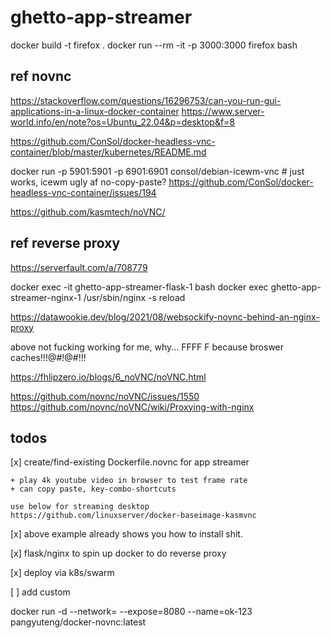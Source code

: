 # ghetto-app-streamer


docker build -t firefox .
docker run --rm -it -p 3000:3000 firefox bash

## ref novnc

https://stackoverflow.com/questions/16296753/can-you-run-gui-applications-in-a-linux-docker-container
https://www.server-world.info/en/note?os=Ubuntu_22.04&p=desktop&f=8

https://github.com/ConSol/docker-headless-vnc-container/blob/master/kubernetes/README.md

docker run -p 5901:5901 -p 6901:6901 consol/debian-icewm-vnc # just works, icewm ugly af
no-copy-paste? https://github.com/ConSol/docker-headless-vnc-container/issues/194

https://github.com/kasmtech/noVNC/


## ref reverse proxy

https://serverfault.com/a/708779

docker exec -it ghetto-app-streamer-flask-1 bash
docker exec ghetto-app-streamer-nginx-1 /usr/sbin/nginx -s reload

https://datawookie.dev/blog/2021/08/websockify-novnc-behind-an-nginx-proxy

above not fucking working for me, why...
FFFF F because broswer caches!!!@#!@#!!!

https://fhlipzero.io/blogs/6_noVNC/noVNC.html

https://github.com/novnc/noVNC/issues/1550
https://github.com/novnc/noVNC/wiki/Proxying-with-nginx


## todos

[x] create/find-existing Dockerfile.novnc for app streamer

    + play 4k youtube video in browser to test frame rate
    + can copy paste, key-combo-shortcuts

    use below for streaming desktop
    https://github.com/linuxserver/docker-baseimage-kasmvnc

[x] above example already shows you how to install shit.

[x] flask/nginx to spin up docker to do reverse proxy

[x] deploy via k8s/swarm

[ ] add custom 

docker run -d --network= --expose=8080 --name=ok-123 pangyuteng/docker-novnc:latest


```
